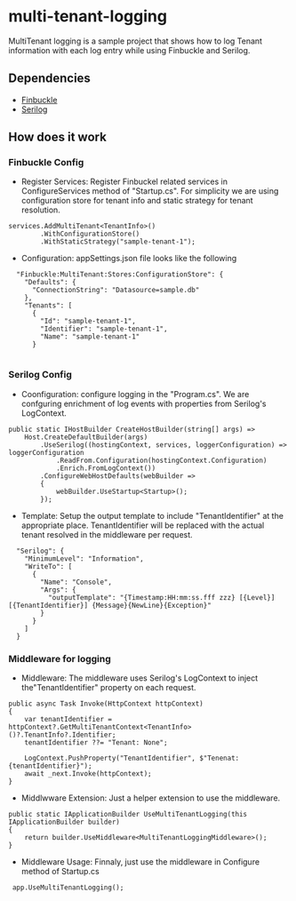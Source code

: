 # multi-tenant-logging

MultiTenant logging is a sample project that shows how to log Tenant information with each log entry while using Finbuckle and Serilog.

## Dependencies

* [Finbuckle](https://https://github.com/Finbuckle/Finbuckle.MultiTenant)
* [Serilog](https://https://github.com/serilog)

## How does it work

### **Finbuckle Config**

* Register Services: Register Finbuckel related services in ConfigureServices method of "Startup.cs". For simplicity we are using configuration store for tenant info and static strategy for tenant resolution.

```
services.AddMultiTenant<TenantInfo>()
        .WithConfigurationStore()
        .WithStaticStrategy("sample-tenant-1");
```

* Configuration: appSettings.json file looks like the following

```
  "Finbuckle:MultiTenant:Stores:ConfigurationStore": {
    "Defaults": {
      "ConnectionString": "Datasource=sample.db"
    },
    "Tenants": [
      {
        "Id": "sample-tenant-1",
        "Identifier": "sample-tenant-1",
        "Name": "sample-tenant-1"
      }
   
```

### **Serilog Config**

* Coonfiguration: configure logging in the "Program.cs". We are  confguring enrichment of log events with properties from Serilog's LogContext.

```
public static IHostBuilder CreateHostBuilder(string[] args) =>
    Host.CreateDefaultBuilder(args)
        .UseSerilog((hostingContext, services, loggerConfiguration) => loggerConfiguration
            .ReadFrom.Configuration(hostingContext.Configuration)
            .Enrich.FromLogContext())
        .ConfigureWebHostDefaults(webBuilder =>
        {
            webBuilder.UseStartup<Startup>();
        });
```

* Template: Setup the output template to include "TenantIdentifier" at the appropriate place. TenantIdentifier will be replaced with the actual tenant resolved in the middleware per request.
```
  "Serilog": {
    "MinimumLevel": "Information",
    "WriteTo": [
      {
        "Name": "Console",
        "Args": {
          "outputTemplate": "{Timestamp:HH:mm:ss.fff zzz} [{Level}] [{TenantIdentifier}] {Message}{NewLine}{Exception}"
        }
      }
    ]
  }
```

### **Middleware for logging**

* Middleware: The middleware uses Serilog's LogContext to inject the"TenantIdentifier" property on each request.

```
public async Task Invoke(HttpContext httpContext)
{
    var tenantIdentifier = httpContext?.GetMultiTenantContext<TenantInfo>()?.TenantInfo?.Identifier;
    tenantIdentifier ??= "Tenant: None";

    LogContext.PushProperty("TenantIdentifier", $"Tenenat: {tenantIdentifier}");
    await _next.Invoke(httpContext);
}
```
* Middlwware Extension: Just a helper extension to use the middleware.

```
public static IApplicationBuilder UseMultiTenantLogging(this IApplicationBuilder builder)
{
    return builder.UseMiddleware<MultiTenantLoggingMiddleware>();
}
```
* Middleware Usage: Finnaly, just use the middleware in Configure method of Startup.cs

```
 app.UseMultiTenantLogging();
```
